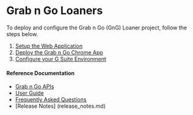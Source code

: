 # Grab n Go Loaners


To deploy and configure the Grab n Go (GnG) Loaner project, follow the steps
below.

1.  [Setup the Web
    Application](setup_guide.md)
1.  [Deploy the Grab n Go Chrome
    App](deploy_chrome_app.md)
1.  [Configure your G Suite
    Environment](gsuite_config.md)

#### Reference Documentation

-   [Grab n Go APIs](gng_apis.md)
-   [User Guide](user_guide.md)
-   [Frequently Asked
    Questions](faq.md)
-   [Release Notes]
    (release_notes.md)
